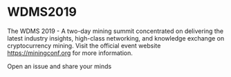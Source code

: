 # WDMS2019

The WDMS 2019 - A two-day mining summit concentrated on delivering the latest industry insights, high-class networking, and knowledge exchange on cryptocurrency mining. Visit the official event website https://miningconf.org for more information.


Open an issue and share your minds
